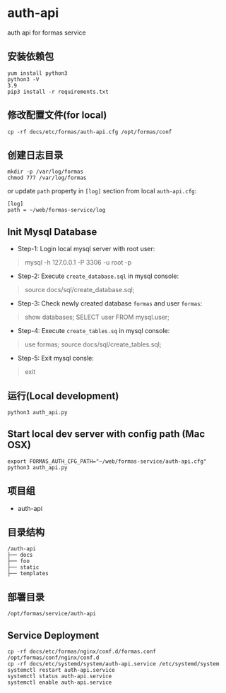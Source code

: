 # auth-api

auth api for formas service

## 安装依赖包

```
yum install python3
python3 -V
3.9
pip3 install -r requirements.txt
```

## 修改配置文件(for local)

```
cp -rf docs/etc/formas/auth-api.cfg /opt/formas/conf
```

## 创建日志目录

```
mkdir -p /var/log/formas
chmod 777 /var/log/formas
```

or update `path` property in `[log]` section from local `auth-api.cfg`:

```
[log]
path = ~/web/formas-service/log
```

## Init Mysql Database

* Step-1:  Login local mysql server with root user:

> mysql -h 127.0.0.1 -P 3306 -u root -p

* Step-2: Execute `create_database.sql` in mysql console:

> source docs/sql/create_database.sql;

* Step-3: Check newly created database `formas` and user `formas`:

> show databases;
> SELECT user FROM mysql.user;

* Step-4: Execute `create_tables.sq` in mysql console:

> use formas;
> source docs/sql/create_tables.sql;

* Step-5: Exit mysql consle:

> exit

## 运行(Local development)

```
python3 auth_api.py
```

## Start local dev server with config path (Mac OSX)

```
export FORMAS_AUTH_CFG_PATH="~/web/formas-service/auth-api.cfg"
python3 auth_api.py
```

## 项目组
* auth-api

## 目录结构

```
/auth-api
├── docs
├── foo
├── static
├── templates
```

## 部署目录

```
/opt/formas/service/auth-api
```

## Service Deployment

```
cp -rf docs/etc/formas/nginx/conf.d/formas.conf /opt/formas/conf/nginx/conf.d
cp -rf docs/etc/systemd/system/auth-api.service /etc/systemd/system
systemctl restart auth-api.service
systemctl status auth-api.service
systemctl enable auth-api.service
```
